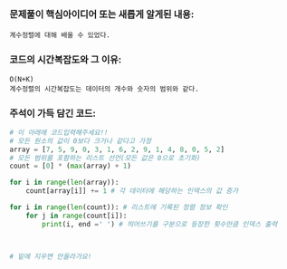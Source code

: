 ### 문제풀이 핵심아이디어 또는 새롭게 알게된 내용: 
    계수정렬에 대해 배울 수 있었다.
    
### 코드의 시간복잡도와 그 이유:
    O(N+K)
    계수정렬의 시간복잡도는 데이터의 개수와 숫자의 범위와 같다.
    
    
### 주석이 가득 담긴 코드:
```python
# 이 아래에 코드입력해주세요!!
# 모든 원소의 값이 0보다 크거나 같다고 가정
array = [7, 5, 9, 0, 3, 1, 6, 2, 9, 1, 4, 8, 0, 5, 2]
# 모든 범위를 포함하는 리스트 선언(모든 값은 0으로 초기화)
count = [0] * (max(array) + 1)

for i in range(len(array)):
    count[array[i]] += 1 # 각 데이터에 해당하는 인덱스의 값 증가

for i in range(len(count)): # 리스트에 기록된 정렬 정보 확인
    for j in range(count[i]):
        print(i, end =' ') # 띄어쓰기를 구분으로 등장한 횟수만큼 인덱스 출력



# 밑에 지우면 안올라가요!
```